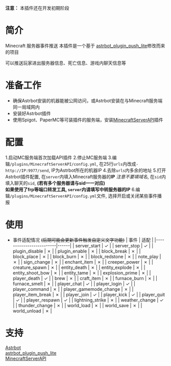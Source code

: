 **注意：** 本插件还在开发初期阶段
# 简介

Minecraft 服务器事件推送
本插件是一个基于 [astrbot_plugin_push_lite](https://github.com/Raven95676/astrbot_plugin_push_lite)修改而来的项目

可以推送玩家进出服务器信息、死亡信息、游戏内聊天信息等

# 准备工作
* 确保Astrbot安装的机器能被公网访问，或Astrbot安装在与Minecraft服务端同一局域网内
* 安装好Astrbot插件
* 使用Spigot、PaperMC等可装插件的服务端，安装[MinecraftServerAPI](https://github.com/Shweit/MinecraftServerAPI)插件
# 配置
  1.启动MC服务端首次加载API插件
  2.停止MC服务端
  3.编辑`/plugins/MinecraftServerAPI/config.yml`, 在25行`urls`内改成`- http://IP:9977/send`, IP为Astrbot所在的机器IP
  4.去除`urls`内多余的地址
  5.打开Astrbot插件配置, 在`server`内填入Minecraft服务器的**IP** *注意不要填域名*, 在`sid`内填入聊天的`sid`, **(若有多个服务器请与sid一一对应)**  
  **如果使用了frp等端口转发工具, `server`内请填写中转服务器的IP**
  6.编辑`/plugins/MinecraftServerAPI/config.yml`文件, 选择开启或关闭某些事件播报
# 使用
  * 事件适配情况 ~~(后期可能会更新事件触发自定义文字功能)~~
  | 事件                    | 适配 |
|-------------------------|------|
| server_start            | ✓    |
| server_stop             | ✓    |
| plugin_disable          | ✗    |
| plugin_enable           | ✗    |
| block_break             | ✗    |
| block_place             | ✗    |
| block_burn              | ✗    |
| block_redstone          | ✗    |
| note_play               | ✗    |
| sign_change             | ✗    |
| enchant_item            | ✗    |
| creeper_power           | ✗    |
| creature_spawn          | ✗    |
| entity_death            | ✗    |
| entity_explode          | ✗    |
| entity_shoot_bow        | ✗    |
| entity_tame             | ✗    |
| explosion_prime         | ✗    |
| player_death            | ✓    |
| brew                    | ✗    |
| craft_item              | ✗    |
| furnace_burn            | ✗    |
| furnace_smelt           | ✗    |
| player_chat             | ✓    |
| player_login            | ✓    |
| player_command          | ✗    |
| player_gamemode_change  | ✗    |
| player_item_break       | ✗    |
| player_join             | ✓    |
| player_kick             | ✓    |
| player_quit             | ✓    |
| player_respawn          | ✓    |
| lightning_strike        | ✗    |
| weather_change          | ✓    |
| thunder_change          | ✗    |
| world_load              | ✗    |
| world_save              | ✗    |
| world_unload            | ✗    |

# 支持
[Astrbot](https://astrbot.app)  
[astrbot_plugin_push_lite](https://github.com/Raven95676/astrbot_plugin_push_lite)  
[MinecraftServerAPI](https://github.com/Shweit/MinecraftServerAPI)
